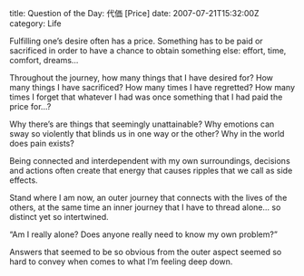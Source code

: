 title: Question of the Day: 代価 [Price]
date: 2007-07-21T15:32:00Z
category: Life

Fulfilling one’s desire often has a price. Something has to be paid or sacrificed in order to have a chance to obtain something else: effort, time, comfort, dreams…

Throughout the journey, how many things that I have desired for? How many things I have sacrificed? How many times I have regretted? How many times I forget that whatever I had was once something that I had paid the price for…?

Why there’s are things that seemingly unattainable? Why emotions can sway so violently that blinds us in one way or the other? Why in the world does pain exists?

Being connected and interdependent with my own surroundings, decisions and actions often create that energy that causes ripples that we call as side effects.

Stand where I am now, an outer journey that connects with the lives of the others, at the same time an inner journey that I have to thread alone… so distinct yet so intertwined.

“Am I really alone? Does anyone really need to know my own problem?”

Answers that seemed to be so obvious from the outer aspect seemed so hard to convey when comes to what I’m feeling deep down.
